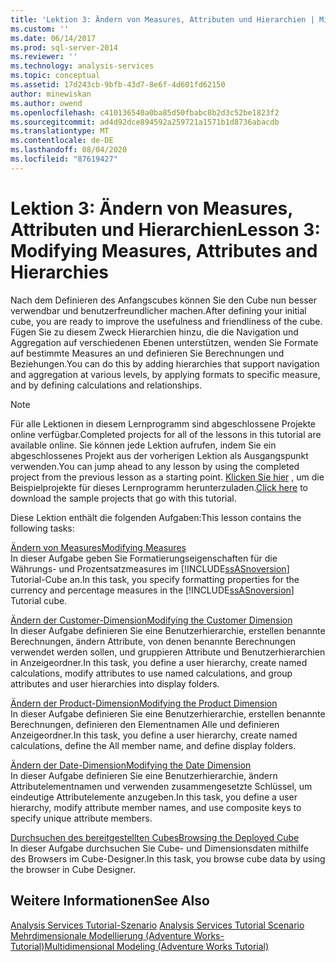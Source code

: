 ```yaml
---
title: 'Lektion 3: Ändern von Measures, Attributen und Hierarchien | Microsoft-Dokumentation'
ms.custom: ''
ms.date: 06/14/2017
ms.prod: sql-server-2014
ms.reviewer: ''
ms.technology: analysis-services
ms.topic: conceptual
ms.assetid: 17d243cb-9bfb-43d7-8e6f-4d601fd62150
author: minewiskan
ms.author: owend
ms.openlocfilehash: c410136540a0ba85d50fbabc8b2d3c52be1823f2
ms.sourcegitcommit: ad4d92dce894592a259721a1571b1d8736abacdb
ms.translationtype: MT
ms.contentlocale: de-DE
ms.lasthandoff: 08/04/2020
ms.locfileid: "87619427"
---
```

# <a name="lesson-3-modifying-measures-attributes-and-hierarchies"></a><span data-ttu-id="86bc3-102">Lektion 3: Ändern von Measures, Attributen und Hierarchien</span><span class="sxs-lookup"><span data-stu-id="86bc3-102">Lesson 3: Modifying Measures, Attributes and Hierarchies</span></span>
  <span data-ttu-id="86bc3-103">Nach dem Definieren des Anfangscubes können Sie den Cube nun besser verwendbar und benutzerfreundlicher machen.</span><span class="sxs-lookup"><span data-stu-id="86bc3-103">After defining your initial cube, you are ready to improve the usefulness and friendliness of the cube.</span></span> <span data-ttu-id="86bc3-104">Fügen Sie zu diesem Zweck Hierarchien hinzu, die die Navigation und Aggregation auf verschiedenen Ebenen unterstützen, wenden Sie Formate auf bestimmte Measures an und definieren Sie Berechnungen und Beziehungen.</span><span class="sxs-lookup"><span data-stu-id="86bc3-104">You can do this by adding hierarchies that support navigation and aggregation at various levels, by applying formats to specific measure, and by defining calculations and relationships.</span></span>  
  
> [!NOTE]  
>  <span data-ttu-id="86bc3-105">Für alle Lektionen in diesem Lernprogramm sind abgeschlossene Projekte online verfügbar.</span><span class="sxs-lookup"><span data-stu-id="86bc3-105">Completed projects for all of the lessons in this tutorial are available online.</span></span> <span data-ttu-id="86bc3-106">Sie können jede Lektion aufrufen, indem Sie ein abgeschlossenes Projekt aus der vorherigen Lektion als Ausgangspunkt verwenden.</span><span class="sxs-lookup"><span data-stu-id="86bc3-106">You can jump ahead to any lesson by using the completed project from the previous lesson as a starting point.</span></span> <span data-ttu-id="86bc3-107">[Klicken Sie hier](https://go.microsoft.com/fwlink/?LinkID=221866) , um die Beispielprojekte für dieses Lernprogramm herunterzuladen.</span><span class="sxs-lookup"><span data-stu-id="86bc3-107">[Click here](https://go.microsoft.com/fwlink/?LinkID=221866) to download the sample projects that go with this tutorial.</span></span>  
  
 <span data-ttu-id="86bc3-108">Diese Lektion enthält die folgenden Aufgaben:</span><span class="sxs-lookup"><span data-stu-id="86bc3-108">This lesson contains the following tasks:</span></span>  
  
 [<span data-ttu-id="86bc3-109">Ändern von Measures</span><span class="sxs-lookup"><span data-stu-id="86bc3-109">Modifying Measures</span></span>](lesson-3-1-modifying-measures.md)  
 <span data-ttu-id="86bc3-110">In dieser Aufgabe geben Sie Formatierungseigenschaften für die Währungs- und Prozentsatzmeasures im [!INCLUDE[ssASnoversion](../includes/ssasnoversion-md.md)] Tutorial-Cube an.</span><span class="sxs-lookup"><span data-stu-id="86bc3-110">In this task, you specify formatting properties for the currency and percentage measures in the [!INCLUDE[ssASnoversion](../includes/ssasnoversion-md.md)] Tutorial cube.</span></span>  
  
 [<span data-ttu-id="86bc3-111">Ändern der Customer-Dimension</span><span class="sxs-lookup"><span data-stu-id="86bc3-111">Modifying the Customer Dimension</span></span>](lesson-3-2-modifying-the-customer-dimension.md)  
 <span data-ttu-id="86bc3-112">In dieser Aufgabe definieren Sie eine Benutzerhierarchie, erstellen benannte Berechnungen, ändern Attribute, von denen benannte Berechnungen verwendet werden sollen, und gruppieren Attribute und Benutzerhierarchien in Anzeigeordner.</span><span class="sxs-lookup"><span data-stu-id="86bc3-112">In this task, you define a user hierarchy, create named calculations, modify attributes to use named calculations, and group attributes and user hierarchies into display folders.</span></span>  
  
 [<span data-ttu-id="86bc3-113">Ändern der Product-Dimension</span><span class="sxs-lookup"><span data-stu-id="86bc3-113">Modifying the Product Dimension</span></span>](lesson-3-3-modifying-the-product-dimension.md)  
 <span data-ttu-id="86bc3-114">In dieser Aufgabe definieren Sie eine Benutzerhierarchie, erstellen benannte Berechnungen, definieren den Elementnamen Alle und definieren Anzeigeordner.</span><span class="sxs-lookup"><span data-stu-id="86bc3-114">In this task, you define a user hierarchy, create named calculations, define the All member name, and define display folders.</span></span>  
  
 [<span data-ttu-id="86bc3-115">Ändern der Date-Dimension</span><span class="sxs-lookup"><span data-stu-id="86bc3-115">Modifying the Date Dimension</span></span>](lesson-3-4-modifying-the-date-dimension.md)  
 <span data-ttu-id="86bc3-116">In dieser Aufgabe definieren Sie eine Benutzerhierarchie, ändern Attributelementnamen und verwenden zusammengesetzte Schlüssel, um eindeutige Attributelemente anzugeben.</span><span class="sxs-lookup"><span data-stu-id="86bc3-116">In this task, you define a user hierarchy, modify attribute member names, and use composite keys to specify unique attribute members.</span></span>  
  
 [<span data-ttu-id="86bc3-117">Durchsuchen des bereitgestellten Cubes</span><span class="sxs-lookup"><span data-stu-id="86bc3-117">Browsing the Deployed Cube</span></span>](lesson-3-5-browsing-the-deployed-cube.md)  
 <span data-ttu-id="86bc3-118">In dieser Aufgabe durchsuchen Sie Cube- und Dimensionsdaten mithilfe des Browsers im Cube-Designer.</span><span class="sxs-lookup"><span data-stu-id="86bc3-118">In this task, you browse cube data by using the browser in Cube Designer.</span></span>  
  
## <a name="see-also"></a><span data-ttu-id="86bc3-119">Weitere Informationen</span><span class="sxs-lookup"><span data-stu-id="86bc3-119">See Also</span></span>  
 <span data-ttu-id="86bc3-120">[Analysis Services Tutorial-Szenario](analysis-services-tutorial-scenario.md) </span><span class="sxs-lookup"><span data-stu-id="86bc3-120">[Analysis Services Tutorial Scenario](analysis-services-tutorial-scenario.md) </span></span>  
 [<span data-ttu-id="86bc3-121">Mehrdimensionale Modellierung &#40;Adventure Works-Tutorial&#41;</span><span class="sxs-lookup"><span data-stu-id="86bc3-121">Multidimensional Modeling &#40;Adventure Works Tutorial&#41;</span></span>](multidimensional-modeling-adventure-works-tutorial.md)  
  
  
